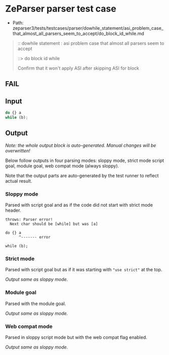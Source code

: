 # ZeParser parser test case

- Path: zeparser3/tests/testcases/parser/dowhile_statement/asi_problem_case_that_almost_all_parsers_seem_to_accept/do_block_id_while.md

> :: dowhile statement : asi problem case that almost all parsers seem to accept
>
> ::> do block id while
>
> Confirm that it won't apply ASI after skipping ASI for block

## FAIL

## Input

`````js
do {} a
while (b);
`````

## Output

_Note: the whole output block is auto-generated. Manual changes will be overwritten!_

Below follow outputs in four parsing modes: sloppy mode, strict mode script goal, module goal, web compat mode (always sloppy).

Note that the output parts are auto-generated by the test runner to reflect actual result.

### Sloppy mode

Parsed with script goal and as if the code did not start with strict mode header.

`````
throws: Parser error!
  Next char should be [while] but was [a]

do {} a
      ^------- error

while (b);
`````

### Strict mode

Parsed with script goal but as if it was starting with `"use strict"` at the top.

_Output same as sloppy mode._

### Module goal

Parsed with the module goal.

_Output same as sloppy mode._

### Web compat mode

Parsed in sloppy script mode but with the web compat flag enabled.

_Output same as sloppy mode._
